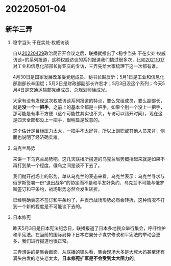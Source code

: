 # 20220501-04

## 新华三弄

1. 稳字当头 干在实处·权威访谈

   自从[20220429](http://mp.weixin.qq.com/s?__biz=MzU4MTg4MTA1Mg==&mid=2247503284&idx=1&sn=45171af03006762eeaa513b61ca7dabd&chksm=fd425007ca35d9110bc10bba0e535c7af81748ce4478991c07e800d33cf47b3d8ab4f5233638&scene=21#wechat_redirect)政治局召开会议之后，联播就推出了<稳字当头 干在实处·权威访谈>的系列报道，这种权威访谈的系列报道我们搞过很多次，比如[20211017](http://mp.weixin.qq.com/s?__biz=MzU4MTg4MTA1Mg==&mid=2247498609&idx=1&sn=344f54394154b06d438139fdf4c0995e&chksm=fd4266c2ca35efd4c929607b3293eb42a985b9bf1bec2c332087751c40d63fa603383bb3c22e&scene=21#wechat_redirect)对工业和信息化部部长肖亚庆的专访，三弄先给大家梳理下这一次都有谁。

   4月30日是国家发展改革委党组成员、秘书长赵辰昕；5月1日是工业和信息化部副部长辛国斌；5月2日是财政部副部长许宏才；5月3日没这个系列；今天5月4日是交通运输部党组成员、总规划师徐成光。

   大家有没有发现这次权威访谈系列报道的特点，要么党组成员，要么副部长，就是**没一个一把手**，之前上的基本全都是一把手。如果个别一个没上一把手，那可能是有事不方便（这个可能性其实也不大，专访可以错开时间），现在这是四天全部都没上一把手，很明显是故意的。

   这个估计是目标压力太大，一把手不太好背，所以上副职或其他人员来背，侧面也说明了经济确实难。

2. 乌克兰局势

   来讲一下乌克兰局势吧。这几天联播所报道的乌克兰局势概括起来就是如果不再打到某一个程度，俄乌之间是谈不下去了。

   我们抛开战场上的形势，单从乌克兰的表态来看，乌克兰表示：乌克兰寻求与俄罗斯签署一份“退出战争”的协定而不是和平友好条约、乌克兰不可能与俄罗斯签订和平条约，战场形势必然会发生转折。

   已经明确表态不签订和平条约了，并表示战场形势必然会转折，这种情况不打到一个新的程度是不可能谈下去的。

3. 日本修宪

   昨天5月3日是日本宪法纪念日，联播报道了日本多地民众举行集会，呼吁维护和平宪法。在当前的国际局势下日本右翼分子谋求修改和平宪法的举动会更多，我们进行报道也很正常。

   三弄想讲的是集会画面，从联播的镜头看，集会现场大多是大叔大妈甚至还有满头白发的老头老太太，**日本修宪扩军是不会受到太大阻力的**。